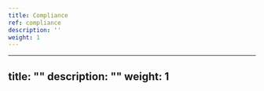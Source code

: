 ```yaml
---
title: Compliance
ref: compliance
description: ''
weight: 1
---
```

---
title: ""
description: ""
weight: 1
---